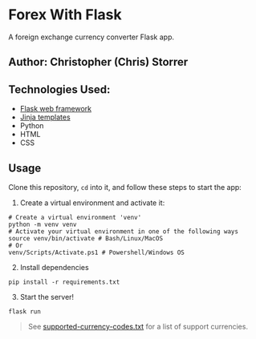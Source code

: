 # Forex With Flask
A foreign exchange currency converter Flask app.
## Author: Christopher (Chris) Storrer
## Technologies Used:
- [Flask web framework](https://palletsprojects.com/p/flask/)
- [Jinja templates](https://palletsprojects.com/p/jinja/)
- Python
- HTML
- CSS
## Usage
Clone this repository, `cd` into it, and follow these steps to start the app:
1. Create a virtual environment and activate it:
```shell
# Create a virtual environment 'venv'
python -m venv venv
# Activate your virtual environment in one of the following ways
source venv/bin/activate # Bash/Linux/MacOS
# Or
venv/Scripts/Activate.ps1 # Powershell/Windows OS
```
2. Install dependencies
```shell
pip install -r requirements.txt
```
3. Start the server!
```shell
flask run
```
> See [supported-currency-codes.txt](https://github.com/storrer/forex-with-flask/blob/master/supported-currency-codes.txt) for a list of support currencies.
